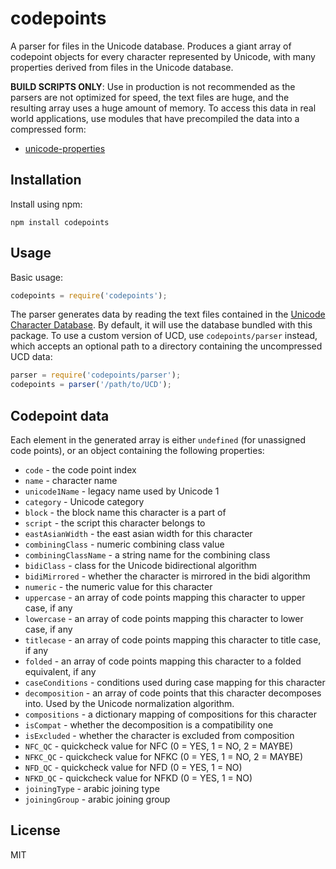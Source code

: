 # codepoints

A parser for files in the Unicode database. Produces a giant array of codepoint objects for
every character represented by Unicode, with many properties derived from files in the Unicode
database.

**BUILD SCRIPTS ONLY**: Use in production is not recommended
as the parsers are not optimized for speed, the text files are huge, and the resulting array uses a
huge amount of memory. To access this data in real world applications, use modules that have
precompiled the data into a compressed form:

* [unicode-properties](https://github.com/devongovett/unicode-properties)

## Installation

Install using npm:

    npm install codepoints

## Usage

Basic usage:

```js
codepoints = require('codepoints');
```

The parser generates data by reading the text files contained in the
[Unicode Character Database](http://unicode.org/ucd/). By default, it will use the database
bundled with this package. To use a custom version of UCD, use `codepoints/parser` instead,
which accepts an optional path to a directory containing the uncompressed UCD data:

```js
parser = require('codepoints/parser');
codepoints = parser('/path/to/UCD');
```

## Codepoint data

Each element in the generated array is either `undefined` (for unassigned code
points), or an object containing the following properties:

* `code` - the code point index
* `name` - character name
* `unicode1Name` - legacy name used by Unicode 1
* `category` - Unicode category
* `block` - the block name this character is a part of
* `script` - the script this character belongs to
* `eastAsianWidth` - the east asian width for this character
* `combiningClass` - numeric combining class value
* `combiningClassName` - a string name for the combining class
* `bidiClass` - class for the Unicode bidirectional algorithm
* `bidiMirrored` - whether the character is mirrored in the bidi algorithm
* `numeric` - the numeric value for this character
* `uppercase` - an array of code points mapping this character to upper case, if any
* `lowercase` - an array of code points mapping this character to lower case, if any
* `titlecase` - an array of code points mapping this character to title case, if any
* `folded` - an array of code points mapping this character to a folded equivalent, if any
* `caseConditions` - conditions used during case mapping for this character
* `decomposition` - an array of code points that this character decomposes into. Used by the Unicode normalization algorithm.
* `compositions` - a dictionary mapping of compositions for this character
* `isCompat` - whether the decomposition is a compatibility one
* `isExcluded` - whether the character is excluded from composition
* `NFC_QC` - quickcheck value for NFC (0 = YES, 1 = NO, 2 = MAYBE)
* `NFKC_QC` - quickcheck value for NFKC (0 = YES, 1 = NO, 2 = MAYBE)
* `NFD_QC` - quickcheck value for NFD (0 = YES, 1 = NO)
* `NFKD_QC` - quickcheck value for NFKD (0 = YES, 1 = NO)
* `joiningType` - arabic joining type
* `joiningGroup` - arabic joining group

## License

MIT
